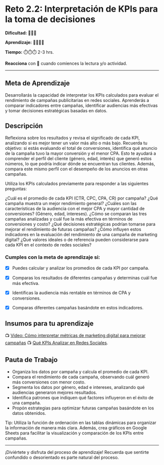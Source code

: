 # Reto 2.2: Interpretación de KPIs para la toma de decisiones


**Dificultad:** 🌻🌻🌻


**Aprendizaje:** 🍯🍯🍯🍯


**Tiempo:** ⏱️️⏱️️⏱️️ 2-3 hrs.


**Reacciona** con 👀 cuando comiences la lectura y/o actividad.


---


## Meta de Aprendizaje
Desarrollarás la capacidad de interpretar los KPIs calculados para evaluar el rendimiento de campañas publicitarias en redes sociales. Aprenderás a comparar indicadores entre campañas, identificar audiencias más efectivas y tomar decisiones estratégicas basadas en datos.


## Descripción
Reflexiona sobre los resultados y revisa el significado de cada KPI, analizando si es mejor tener un valor más alto o más bajo. Recuerda tu objetivo: si estás evaluando el total de conversiones, identifica qué anuncio de la campaña tuvo la mayor conversión y el menor CPA. Esto te ayudará a comprender el perfil del cliente (género, edad, interés) que generó estos números, lo que podría indicar dónde se encuentran tus clientes. Además, compara este mismo perfil con el desempeño de los anuncios en otras campañas.

Utiliza los KPIs calculados previamente para responder a las siguientes preguntas: 

¿Cuál es el promedio de cada KPI (CTR, CPC, CPA, CR) por campaña?
¿Qué campaña muestra un mejor rendimiento general?
¿Cuáles son las características de la audiencia con el mejor CPA y mayor cantidad de conversiones? (Género, edad, intereses).
¿Cómo se comparan las tres campañas analizadas y cuál fue la más efectiva en términos de conversiones y costo? 
¿Qué decisiones estratégicas podrían tomarse para mejorar el rendimiento de futuras campañas?
¿Cómo influyen estos indicadores en la evaluación del rendimiento de una campaña de marketing digital?
¿Qué valores ideales o de referencia pueden considerarse para cada KPI en el contexto de redes sociales?

### Cumples con la meta de aprendizaje si:
- [x] Puedes calcular y analizar los promedios de cada KPI por campaña.
- [x] Comparas los resultados de diferentes campañas y determinas cuál fue más efectiva.
- [x] Identificas la audiencia más rentable en términos de CPA y conversiones.
- [x] Comparas diferentes campañas basándote en estos indicadores.



## Insumos para tu aprendizaje
📺 [Video: Cómo interpretar métricas de marketing digital para mejorar campañas](https://www.youtube.com/watch?v=PciThfujlD0)
📺 [Qué KPIs Analizar en Redes Sociales](https://www.youtube.com/watch?v=u_BmGi4RxRQ).

## Pauta de Trabajo
- Organiza los datos por campaña y calcula el promedio de cada KPI.
- Compara el rendimiento de cada campaña, observando cuál generó más conversiones con menor costo.
- Segmenta los datos por género, edad e intereses, analizando qué audiencias generaron mejores resultados.
- Identifica patrones que indiquen qué factores influyeron en el éxito de una campaña. 
- Propón estrategias para optimizar futuras campañas basándote en los datos obtenidos.


Tip: Utiliza la función de ordenación en las tablas dinámicas para organizar la información de manera más clara. Además, crea gráficos en Google Sheets para facilitar la visualización y comparación de los KPIs entre campañas.




---


¡Diviértete y disfruta del proceso de aprendizaje! Recuerda que sentirte confundido o desorientado es parte natural del proceso.